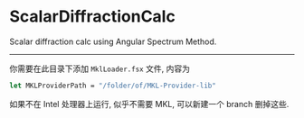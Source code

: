 # ScalarDiffractionCalc
Scalar diffraction calc using Angular Spectrum Method.

---------

你需要在此目录下添加 `MklLoader.fsx` 文件, 内容为 
```fsharp
let MKLProviderPath = "/folder/of/MKL-Provider-lib"
```
如果不在 Intel 处理器上运行, 似乎不需要 MKL, 可以新建一个 branch 删掉这些.
